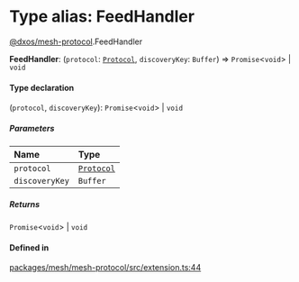 # Type alias: FeedHandler

[@dxos/mesh-protocol](../modules/dxos_mesh_protocol.md).FeedHandler

 **FeedHandler**: (`protocol`: [`Protocol`](../classes/dxos_mesh_protocol.Protocol.md), `discoveryKey`: `Buffer`) => `Promise`<`void`\> \| `void`

#### Type declaration

(`protocol`, `discoveryKey`): `Promise`<`void`\> \| `void`

##### Parameters

| Name | Type |
| :------ | :------ |
| `protocol` | [`Protocol`](../classes/dxos_mesh_protocol.Protocol.md) |
| `discoveryKey` | `Buffer` |

##### Returns

`Promise`<`void`\> \| `void`

#### Defined in

[packages/mesh/mesh-protocol/src/extension.ts:44](https://github.com/dxos/dxos/blob/db8188dae/packages/mesh/mesh-protocol/src/extension.ts#L44)
